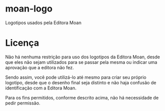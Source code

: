 # moan-logo
 Logotipos usados pela Editora Moan

# Licença 
Não há nenhuma restrição para uso dos logotipos da Editora Moan, desde que eles não sejam utilizados para se passar pela mesma ou indicar uma aprovação que a editora não fez.

Sendo assim, você pode utilizá-lo até mesmo para criar seu próprio logotipo, desde que o desenho final seja distinto e não haja confusão de identificação com a Editora Moan.

Para os fins permitidos, conforme descrito acima, não há necessidade de pedir permissão.
